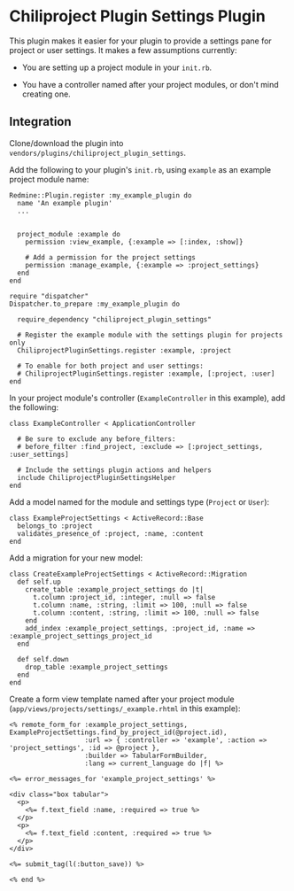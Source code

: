 Chiliproject Plugin Settings Plugin
===================================

This plugin makes it easier for your plugin to provide a settings pane for
project or user settings. It makes a few assumptions currently:

* You are setting up a project module in your `init.rb`.

* You have a controller named after your project modules, or 
  don't mind creating one.


Integration
-----------

Clone/download the plugin into `vendors/plugins/chiliproject_plugin_settings`.

Add the following to your plugin's `init.rb`, using `example` as an example 
project module name: 

    Redmine::Plugin.register :my_example_plugin do
      name 'An example plugin'
      ...


      project_module :example do
        permission :view_example, {:example => [:index, :show]}

        # Add a permission for the project settings
        permission :manage_example, {:example => :project_settings}
      end
    end

    require "dispatcher"
    Dispatcher.to_prepare :my_example_plugin do

      require_dependency "chiliproject_plugin_settings"

      # Register the example module with the settings plugin for projects only
      ChiliprojectPluginSettings.register :example, :project

      # To enable for both project and user settings:
      # ChiliprojectPluginSettings.register :example, [:project, :user]
    end

In your project module's controller (`ExampleController` in this example), 
add the following:

    class ExampleController < ApplicationController

      # Be sure to exclude any before_filters:
      # before_filter :find_project, :exclude => [:project_settings, :user_settings]

      # Include the settings plugin actions and helpers
      include ChiliprojectPluginSettingsHelper
    end

Add a model named for the module and settings type (`Project` or `User`):

    class ExampleProjectSettings < ActiveRecord::Base
      belongs_to :project
      validates_presence_of :project, :name, :content
    end

Add a migration for your new model:

    class CreateExampleProjectSettings < ActiveRecord::Migration
      def self.up
        create_table :example_project_settings do |t|
          t.column :project_id, :integer, :null => false
          t.column :name, :string, :limit => 100, :null => false
          t.column :content, :string, :limit => 100, :null => false
        end
        add_index :example_project_settings, :project_id, :name => :example_project_settings_project_id
      end

      def self.down
        drop_table :example_project_settings
      end
    end

Create a form view template named after your project module 
(`app/views/projects/settings/_example.rhtml` in this example):

    <% remote_form_for :example_project_settings, ExampleProjectSettings.find_by_project_id(@project.id),
                       :url => { :controller => 'example', :action => 'project_settings', :id => @project },
                       :builder => TabularFormBuilder,
                       :lang => current_language do |f| %>

    <%= error_messages_for 'example_project_settings' %>

    <div class="box tabular">
      <p>
        <%= f.text_field :name, :required => true %>
      </p>
      <p>
        <%= f.text_field :content, :required => true %>
      </p>
    </div>

    <%= submit_tag(l(:button_save)) %>

    <% end %>

